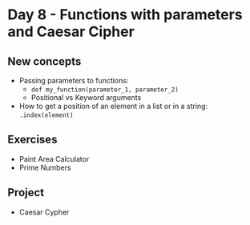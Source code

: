 # Day 8 - Functions with parameters and Caesar Cipher

## New concepts

- Passing parameters to functions:
  - `def my_function(parameter_1, parameter_2)`
  - Positional vs Keyword arguments
- How to get a position of an element in a list or in a string: `.index(element)`

## Exercises

- Paint Area Calculator
- Prime Numbers

## Project

- Caesar Cypher
